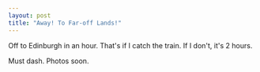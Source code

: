 ```yaml
---
layout: post
title: "Away! To Far-off Lands!"
---
```

Off to Edinburgh in an hour. That's if I catch the train. If I don't, it's 2
hours.

Must dash. Photos soon.

